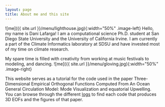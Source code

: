 ```yaml
---
layout: page
title: About me and this site 
---
```


![me]({{ site.url }}/menu/lighthouse.jpg){:width="50%" .image-left} 
Hello, my name is Dani Lafarga! I am a computational science Ph.D. student at San Diego State University and the University of California Irvine. I am currently a part of the Climate Informatics laboratory at SDSU and have invested most of my time on climate research. 



My spare time is filled with creativity from working at music festivals to modeling, and dancing.
![me]({{ site.url }}/menu/gloving.jpg){:width="50%" .image-right} 




This website serves as a tutorial for the code used in the paper Three-Dimensional Empirical Orthogonal Functions Computed From An Ocean General Circulation Model: Mode Visualization and equatorial Upwelling. You can browse through the different [logs](https://dlafarga.github.io/menu/writing.html) to find each code that produces 3D EOFs and the figures of that paper.  


